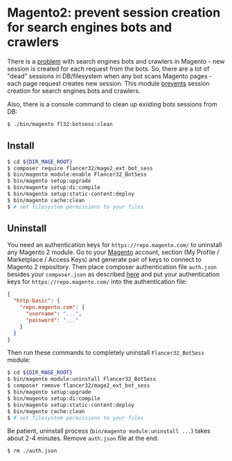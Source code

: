 # Magento2: prevent session creation for search engines bots and crawlers

There is a [problem](https://magento.stackexchange.com/questions/18276/magento-generating-aprox-20-session-files-per-minute) with search engines bots and crawlers in Magento - new session is created for each request from the bots. So, there are a lot of "dead" sessions in DB/filesystem when any bot scans Magento pages - each page request creates new session. This module [prevents](https://github.com/flancer32/mage2_ext_bot_sess/blob/master/Plugin/Session/SessionManager.php#L29) session creation for search engines bots and crawlers.

Also, there is a console command to clean up existing bots sessions from DB:
```bash
$ ./bin/magento fl32:botsess:clean
```

## Install


```bash
$ cd ${DIR_MAGE_ROOT}
$ composer require flancer32/mage2_ext_bot_sess
$ bin/magento module:enable Flancer32_BotSess
$ bin/magento setup:upgrade
$ bin/magento setup:di:compile
$ bin/magento setup:static-content:deploy
$ bin/magento cache:clean
$ # set filesystem permissions to your files
```

## Uninstall

You need an authentication keys for `https://repo.magento.com/` to uninstall any Magento 2 module. Go to your [Magento](https://marketplace.magento.com/customer/accessKeys/) account, section (My Profile / Marketplace / Access Keys) and generate pair of keys to connect to Magento 2 repository. Then place composer authentication file `auth.json` besides your `composer.json` as described [here](https://getcomposer.org/doc/articles/http-basic-authentication.md) and put your authentication keys for `https://repo.magento.com/` into the authentication file:
```json
{
  "http-basic": {
    "repo.magento.com": {
      "username": "...",
      "password": "..."
    }
  }
}
```

Then run these commands to completely uninstall `Flancer32_BotSess` module: 
```bash
$ cd ${DIR_MAGE_ROOT}   
$ bin/magento module:uninstall Flancer32_BotSess
$ composer remove flancer32/mage2_ext_bot_sess
$ bin/magento setup:upgrade
$ bin/magento setup:di:compile
$ bin/magento setup:static-content:deploy
$ bin/magento cache:clean
$ # set filesystem permissions to your files
```

Be patient, uninstall process (`bin/magento module:uninstall ...`) takes about 2-4 minutes. Remove `auth.json` file at the end:

 ```bash
$ rm ./auth.json
```

